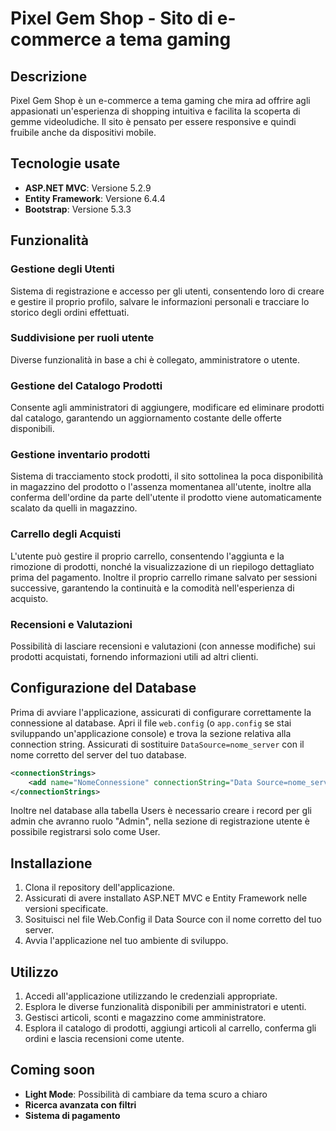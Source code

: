 # Pixel Gem Shop - Sito di e-commerce a tema gaming


## Descrizione
Pixel Gem Shop è un e-commerce a tema gaming che mira ad offrire agli appasionati un'esperienza di shopping intuitiva e facilita la scoperta di gemme videoludiche.
Il sito è pensato per essere responsive e quindi fruibile anche da dispositivi mobile.

## Tecnologie usate
- **ASP.NET MVC**: Versione 5.2.9
- **Entity Framework**: Versione 6.4.4
- **Bootstrap**: Versione 5.3.3

## Funzionalità

### Gestione degli Utenti
Sistema di registrazione e accesso per gli utenti, consentendo loro di creare e gestire il proprio profilo, salvare le informazioni personali e tracciare lo storico degli ordini effettuati.

### Suddivisione per ruoli utente
Diverse funzionalità in base a chi è collegato, amministratore o utente.

### Gestione del Catalogo Prodotti
Consente agli amministratori di aggiungere, modificare ed eliminare prodotti dal catalogo, garantendo un aggiornamento costante delle offerte disponibili.

### Gestione inventario prodotti
Sistema di tracciamento stock prodotti, il sito sottolinea la poca disponibilità in magazzino del prodotto o l'assenza momentanea all'utente, inoltre alla conferma dell'ordine da parte dell'utente il prodotto viene automaticamente scalato da quelli in magazzino.

### Carrello degli Acquisti
L'utente può gestire il proprio carrello, consentendo l'aggiunta e la rimozione di prodotti, nonché la visualizzazione di un riepilogo dettagliato prima del pagamento. Inoltre il proprio carrello rimane salvato per sessioni successive, garantendo la continuità e la comodità nell'esperienza di acquisto.

### Recensioni e Valutazioni
Possibilità di lasciare recensioni e valutazioni (con annesse modifiche) sui prodotti acquistati, fornendo informazioni utili ad altri clienti.

## Configurazione del Database

Prima di avviare l'applicazione, assicurati di configurare correttamente la connessione al database. Apri il file `web.config` (o `app.config` se stai sviluppando un'applicazione console) e trova la sezione relativa alla connection string. Assicurati di sostituire `DataSource=nome_server` con il nome corretto del server del tuo database.

```xml
<connectionStrings>
    <add name="NomeConnessione" connectionString="Data Source=nome_server;Initial Catalog=nome_database;Integrated Security=True" providerName="System.Data.SqlClient" />
</connectionStrings>
```
Inoltre nel database alla tabella Users è necessario creare i record per gli admin che avranno ruolo "Admin", nella sezione di registrazione utente è possibile registrarsi solo come User.

## Installazione
1. Clona il repository dell'applicazione.
2. Assicurati di avere installato ASP.NET MVC e Entity Framework nelle versioni specificate.
3. Sosituisci nel file Web.Config il Data Source con il nome corretto del tuo server.
4. Avvia l'applicazione nel tuo ambiente di sviluppo.

## Utilizzo
1. Accedi all'applicazione utilizzando le credenziali appropriate.
2. Esplora le diverse funzionalità disponibili per amministratori e utenti.
3. Gestisci articoli, sconti e magazzino come amministratore.
4. Esplora il catalogo di prodotti, aggiungi articoli al carrello, conferma gli ordini e lascia recensioni come utente.


## Coming soon
- **Light Mode**: Possibilità di cambiare da tema scuro a chiaro
- **Ricerca avanzata con filtri**
- **Sistema di pagamento**


